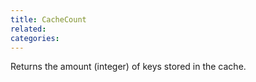 ```yaml
---
title: CacheCount
related:
categories:
---
```


Returns the amount (integer) of keys stored in the cache.
